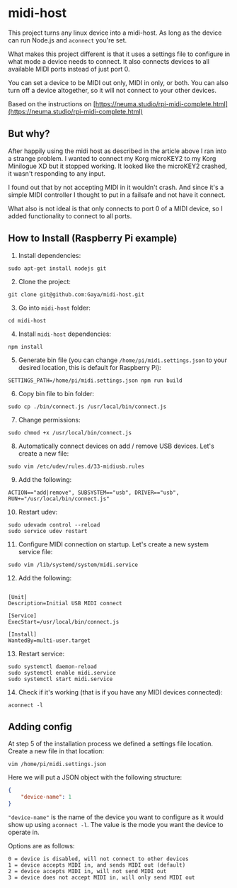 # midi-host

This project turns any linux device into a midi-host. As long as the device can run Node.js and `aconnect` you're set.

What makes this project different is that it uses a settings file to configure in what mode a device needs to connect. It also connects devices to all available MIDI ports instead of just port 0.

You can set a device to be MIDI out only, MIDI in only, or both. You can also turn off a device altogether, so it will not connect to your other devices.

Based on the instructions on [https://neuma.studio/rpi-midi-complete.html](https://neuma.studio/rpi-midi-complete.html)

## But why?

After happily using the midi host as described in the article above I ran into a strange problem. I wanted to connect my Korg microKEY2 to my Korg Minilogue XD but it stopped working. It looked like the microKEY2 crashed, it wasn't responding to any input.

I found out that by not accepting MIDI in it wouldn't crash. And since it's a simple MIDI controller I thought to put in a failsafe and not have it connect.

What also is not ideal is that only connects to port 0 of a MIDI device, so I added functionality to connect to all ports.

## How to Install (Raspberry Pi example)

1. Install dependencies: 

```sudo apt-get install nodejs git```

2. Clone the project:

```git clone git@github.com:Gaya/midi-host.git```

3. Go into `midi-host` folder:

```cd midi-host```

4. Install `midi-host` dependencies:

```npm install```

5. Generate bin file (you can change `/home/pi/midi.settings.json` to your desired location, this is default for Raspberry Pi):

```SETTINGS_PATH=/home/pi/midi.settings.json npm run build```

6. Copy bin file to bin folder:

```sudo cp ./bin/connect.js /usr/local/bin/connect.js```

7. Change permissions:

```sudo chmod +x /usr/local/bin/connect.js```

8. Automatically connect devices on add / remove USB devices. Let's create a new file:

```sudo vim /etc/udev/rules.d/33-midiusb.rules```

9. Add the following:

```ACTION=="add|remove", SUBSYSTEM=="usb", DRIVER=="usb", RUN+="/usr/local/bin/connect.js"```

10. Restart udev:

```
sudo udevadm control --reload
sudo service udev restart
```

11. Configure MIDI connection on startup. Let's create a new system service file:

```sudo vim /lib/systemd/system/midi.service```

12. Add the following:

```

[Unit]
Description=Initial USB MIDI connect

[Service]
ExecStart=/usr/local/bin/connect.js

[Install]
WantedBy=multi-user.target
```

13. Restart service:

```
sudo systemctl daemon-reload
sudo systemctl enable midi.service
sudo systemctl start midi.service
```

14. Check if it's working (that is if you have any MIDI devices connected):

```aconnect -l```

## Adding config

At step 5 of the installation process we defined a settings file location. Create a new file in that location:

```vim /home/pi/midi.settings.json```

Here we will put a JSON object with the following structure:

```json
{
    "device-name": 1
}
```

`"device-name"` is the name of the device you want to configure as it would show up using `aconnect -l`. The value is the mode you want the device to operate in.

Options are as follows:

```
0 = device is disabled, will not connect to other devices
1 = device accepts MIDI in, and sends MIDI out (default)
2 = device accepts MIDI in, will not send MIDI out
3 = device does not accept MIDI in, will only send MIDI out
```